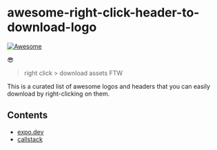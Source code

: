# awesome-right-click-header-to-download-logo

[![Awesome](https://awesome.re/badge.svg)](https://awesome.re)

😎

> right click > download assets FTW

This is a curated list of awesome logos and headers that you can easily download by right-clicking on them.

## Contents

- [expo.dev](https://expo.dev/) 
- [callstack](https://www.callstack.com/) 